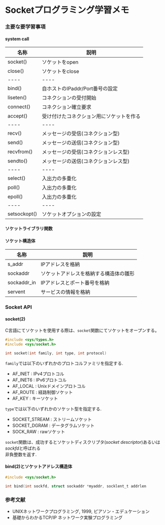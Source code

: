 # Socketプログラミング学習メモ

### 主要な要学習事項
#### system call
|名称|説明|
----|---- 
|socket()|ソケットをopen|
|close()|ソケットをclose|
----|---- 
|bind()|自ホストのIPaddr/Port番号の設定|
|liseten()|コネクションの受付開始|
|connect()|コネクション確立要求|
|accept()|受け付けたコネクション用にソケットを作る|
----|---- 
|recv()|メッセージの受信(コネクション型)|
|send()|メッセージの送信(コネクション型)|
|recvfrom()|メッセージの受信(コネクションレス型)|
|sendto()|メッセージの送信(コネクションレス型)|
----|---- 
|select()|入出力の多重化|
|poll()|入出力の多重化|
|epoll()|入出力の多重化|
----|---- 
|setsockopt()|ソケットオプションの設定|
#### ソケットライブラリ関数
#### ソケット構造体
|名称|説明|
----|---- 
|s_addr|IPアドレスを格納|
|sockaddr|ソケットアドレスを格納する構造体の雛形|
|sockaddr_in|IPアドレスとポート番号を格納|
|servent|サービスの情報を格納|

### Socket API

#### socket(2)

C言語にてソケットを使用する際は、`socket`関数にてソケットをオープンする。
```C
#include <sys/types.h>
#include <sys/socket.h>

int socket(int family, int type, int protocol)
```
`family`では以下のいずれかのプロトコルファミリを指定する.  
- AF_INET  : IPv4プロトコル 
- AF_INET6 : IPv6プロトコル
- AF_LOCAL : Unixドメインプロトコル
- AF_ROUTE : 経路制御ソケット
- AF_KEY   : キーソケット

`type`では以下のいずれかのソケット型を指定する.  
 - SOCKET_STREAM : ストリームソケット
 - SOCKET_DGRAM  : データグラムソケット
 - SOCK_RAW      : rawソケット

`socket`関数は、成功するとソケットディスクリプタ(*socket descriptor*)あるいは*sockfd*と呼ばれる  
非負整数を返す.  

#### bind(2)とソケットアドレス構造体

```C
#include <sys/socket.h>

int bind(int sockfd, struct sockaddr *myaddr, socklent_t addrlen
```

### 参考文献
 - UNIXネットワークプログラミング, 1999, ピアソン・エデュケーション
 - 基礎からわかるTCP/IP ネットワーク実験プログラミング

